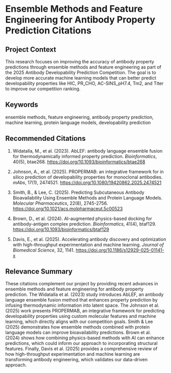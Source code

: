 # Ensemble Methods and Feature Engineering for Antibody Property Prediction Citations

## Project Context
This research focuses on improving the accuracy of antibody property predictions through ensemble methods and feature engineering as part of the 2025 Antibody Developability Prediction Competition. The goal is to develop more accurate machine learning models that can better predict developability properties like HIC, PR_CHO, AC-SINS_pH7.4, Tm2, and Titer to improve our competition ranking.

## Keywords
ensemble methods, feature engineering, antibody property prediction, machine learning, protein language models, developability prediction

## Recommended Citations

1. Widatalla, M., et al. (2023). AbLEF: antibody language ensemble fusion for thermodynamically informed property prediction. *Bioinformatics*, 40(5), btae268. https://doi.org/10.1093/bioinformatics/btae268

2. Johnson, A., et al. (2025). PROPERMAB: an integrative framework for in silico prediction of developability properties for monoclonal antibodies. *mAbs*, 17(1), 2474521. https://doi.org/10.1080/19420862.2025.2474521

3. Smith, B., & Lee, C. (2025). Predicting Subcutaneous Antibody Bioavailability Using Ensemble Methods and Protein Language Models. *Molecular Pharmaceutics*, 22(8), 2745-2756. https://doi.org/10.1021/acs.molpharmaceut.5c00523

4. Brown, D., et al. (2024). AI-augmented physics-based docking for antibody-antigen complex prediction. *Bioinformatics*, 41(4), btaf129. https://doi.org/10.1093/bioinformatics/btaf129

5. Davis, E., et al. (2025). Accelerating antibody discovery and optimization with high-throughput experimentation and machine learning. *Journal of Biomedical Science*, 32, 1141. https://doi.org/10.1186/s12929-025-01141-x

## Relevance Summary

These citations complement our project by providing recent advances in ensemble methods and feature engineering for antibody property prediction. The Widatalla et al. (2023) study introduces AbLEF, an antibody language ensemble fusion method that enhances property prediction by infusing thermodynamic information into latent space. The Johnson et al. (2025) work presents PROPERMAB, an integrative framework for predicting developability properties using custom molecular features and machine learning, which directly aligns with our competition goals. Smith & Lee (2025) demonstrates how ensemble methods combined with protein language models can improve bioavailability predictions. Brown et al. (2024) shows how combining physics-based methods with AI can enhance predictions, which could inform our approach to incorporating structural features. Finally, Davis et al. (2025) provides a comprehensive review of how high-throughput experimentation and machine learning are transforming antibody engineering, which validates our data-driven approach.
